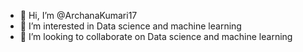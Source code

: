 - 👋 Hi, I’m @ArchanaKumari17
- 👀 I’m interested in Data science and machine learning
- 💞️ I’m looking to collaborate on Data science and machine learning


<!---
ArchanaKumari17/ArchanaKumari17 is a ✨ special ✨ repository because its `README.md` (this file) appears on your GitHub profile.
You can click the Preview link to take a look at your changes.
--->
